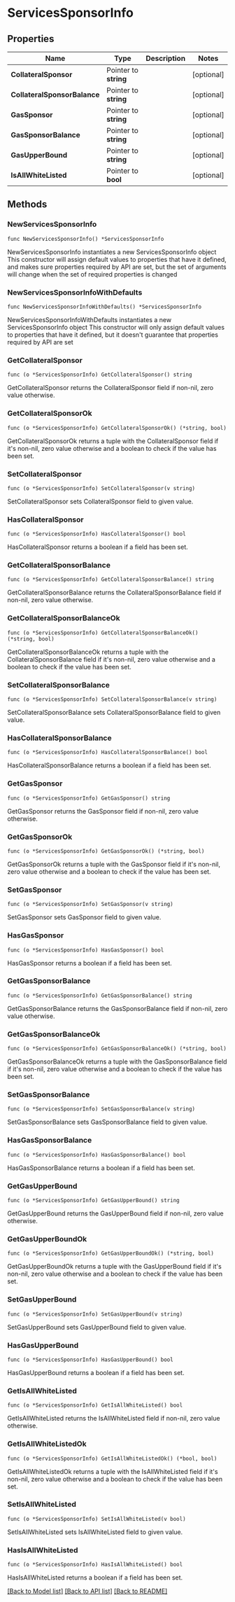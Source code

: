 # ServicesSponsorInfo

## Properties

Name | Type | Description | Notes
------------ | ------------- | ------------- | -------------
**CollateralSponsor** | Pointer to **string** |  | [optional] 
**CollateralSponsorBalance** | Pointer to **string** |  | [optional] 
**GasSponsor** | Pointer to **string** |  | [optional] 
**GasSponsorBalance** | Pointer to **string** |  | [optional] 
**GasUpperBound** | Pointer to **string** |  | [optional] 
**IsAllWhiteListed** | Pointer to **bool** |  | [optional] 

## Methods

### NewServicesSponsorInfo

`func NewServicesSponsorInfo() *ServicesSponsorInfo`

NewServicesSponsorInfo instantiates a new ServicesSponsorInfo object
This constructor will assign default values to properties that have it defined,
and makes sure properties required by API are set, but the set of arguments
will change when the set of required properties is changed

### NewServicesSponsorInfoWithDefaults

`func NewServicesSponsorInfoWithDefaults() *ServicesSponsorInfo`

NewServicesSponsorInfoWithDefaults instantiates a new ServicesSponsorInfo object
This constructor will only assign default values to properties that have it defined,
but it doesn't guarantee that properties required by API are set

### GetCollateralSponsor

`func (o *ServicesSponsorInfo) GetCollateralSponsor() string`

GetCollateralSponsor returns the CollateralSponsor field if non-nil, zero value otherwise.

### GetCollateralSponsorOk

`func (o *ServicesSponsorInfo) GetCollateralSponsorOk() (*string, bool)`

GetCollateralSponsorOk returns a tuple with the CollateralSponsor field if it's non-nil, zero value otherwise
and a boolean to check if the value has been set.

### SetCollateralSponsor

`func (o *ServicesSponsorInfo) SetCollateralSponsor(v string)`

SetCollateralSponsor sets CollateralSponsor field to given value.

### HasCollateralSponsor

`func (o *ServicesSponsorInfo) HasCollateralSponsor() bool`

HasCollateralSponsor returns a boolean if a field has been set.

### GetCollateralSponsorBalance

`func (o *ServicesSponsorInfo) GetCollateralSponsorBalance() string`

GetCollateralSponsorBalance returns the CollateralSponsorBalance field if non-nil, zero value otherwise.

### GetCollateralSponsorBalanceOk

`func (o *ServicesSponsorInfo) GetCollateralSponsorBalanceOk() (*string, bool)`

GetCollateralSponsorBalanceOk returns a tuple with the CollateralSponsorBalance field if it's non-nil, zero value otherwise
and a boolean to check if the value has been set.

### SetCollateralSponsorBalance

`func (o *ServicesSponsorInfo) SetCollateralSponsorBalance(v string)`

SetCollateralSponsorBalance sets CollateralSponsorBalance field to given value.

### HasCollateralSponsorBalance

`func (o *ServicesSponsorInfo) HasCollateralSponsorBalance() bool`

HasCollateralSponsorBalance returns a boolean if a field has been set.

### GetGasSponsor

`func (o *ServicesSponsorInfo) GetGasSponsor() string`

GetGasSponsor returns the GasSponsor field if non-nil, zero value otherwise.

### GetGasSponsorOk

`func (o *ServicesSponsorInfo) GetGasSponsorOk() (*string, bool)`

GetGasSponsorOk returns a tuple with the GasSponsor field if it's non-nil, zero value otherwise
and a boolean to check if the value has been set.

### SetGasSponsor

`func (o *ServicesSponsorInfo) SetGasSponsor(v string)`

SetGasSponsor sets GasSponsor field to given value.

### HasGasSponsor

`func (o *ServicesSponsorInfo) HasGasSponsor() bool`

HasGasSponsor returns a boolean if a field has been set.

### GetGasSponsorBalance

`func (o *ServicesSponsorInfo) GetGasSponsorBalance() string`

GetGasSponsorBalance returns the GasSponsorBalance field if non-nil, zero value otherwise.

### GetGasSponsorBalanceOk

`func (o *ServicesSponsorInfo) GetGasSponsorBalanceOk() (*string, bool)`

GetGasSponsorBalanceOk returns a tuple with the GasSponsorBalance field if it's non-nil, zero value otherwise
and a boolean to check if the value has been set.

### SetGasSponsorBalance

`func (o *ServicesSponsorInfo) SetGasSponsorBalance(v string)`

SetGasSponsorBalance sets GasSponsorBalance field to given value.

### HasGasSponsorBalance

`func (o *ServicesSponsorInfo) HasGasSponsorBalance() bool`

HasGasSponsorBalance returns a boolean if a field has been set.

### GetGasUpperBound

`func (o *ServicesSponsorInfo) GetGasUpperBound() string`

GetGasUpperBound returns the GasUpperBound field if non-nil, zero value otherwise.

### GetGasUpperBoundOk

`func (o *ServicesSponsorInfo) GetGasUpperBoundOk() (*string, bool)`

GetGasUpperBoundOk returns a tuple with the GasUpperBound field if it's non-nil, zero value otherwise
and a boolean to check if the value has been set.

### SetGasUpperBound

`func (o *ServicesSponsorInfo) SetGasUpperBound(v string)`

SetGasUpperBound sets GasUpperBound field to given value.

### HasGasUpperBound

`func (o *ServicesSponsorInfo) HasGasUpperBound() bool`

HasGasUpperBound returns a boolean if a field has been set.

### GetIsAllWhiteListed

`func (o *ServicesSponsorInfo) GetIsAllWhiteListed() bool`

GetIsAllWhiteListed returns the IsAllWhiteListed field if non-nil, zero value otherwise.

### GetIsAllWhiteListedOk

`func (o *ServicesSponsorInfo) GetIsAllWhiteListedOk() (*bool, bool)`

GetIsAllWhiteListedOk returns a tuple with the IsAllWhiteListed field if it's non-nil, zero value otherwise
and a boolean to check if the value has been set.

### SetIsAllWhiteListed

`func (o *ServicesSponsorInfo) SetIsAllWhiteListed(v bool)`

SetIsAllWhiteListed sets IsAllWhiteListed field to given value.

### HasIsAllWhiteListed

`func (o *ServicesSponsorInfo) HasIsAllWhiteListed() bool`

HasIsAllWhiteListed returns a boolean if a field has been set.


[[Back to Model list]](../README.md#documentation-for-models) [[Back to API list]](../README.md#documentation-for-api-endpoints) [[Back to README]](../README.md)


